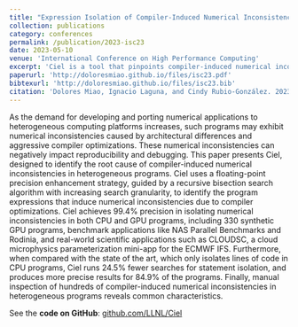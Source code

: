 ```yaml
---
title: "Expression Isolation of Compiler-Induced Numerical Inconsistencies in Heterogeneous Code"
collection: publications
category: conferences
permalink: /publication/2023-isc23
date: 2023-05-10
venue: 'International Conference on High Performance Computing'
excerpt: 'Ciel is a tool that pinpoints compiler-induced numerical inconsistencies in heterogeneous programs using a precision-enhancement and recursive bisection strategy, achieving high accuracy and efficiency over prior methods across synthetic, benchmark, and real-world scientific applications.'
paperurl: 'http://doloresmiao.github.io/files/isc23.pdf'
bibtexurl: 'http://doloresmiao.github.io/files/isc23.bib'
citation: 'Dolores Miao, Ignacio Laguna, and Cindy Rubio-González. 2023. Expression Isolation of Compiler-Induced Numerical Inconsistencies in Heterogeneous Code. In ISC (Lecture Notes in Computer Science, Vol. 13948). Springer, 381–401.'
---
```

As the demand for developing and porting numerical applications to heterogeneous computing platforms increases, such programs
may exhibit numerical inconsistencies caused by architectural differences
and aggressive compiler optimizations. These numerical inconsistencies
can negatively impact reproducibility and debugging. This paper presents
Ciel, designed to identify the root cause of compiler-induced numerical
inconsistencies in heterogeneous programs. Ciel uses a floating-point
precision enhancement strategy, guided by a recursive bisection search
algorithm with increasing search granularity, to identify the program expressions that induce numerical inconsistencies due to compiler optimizations. Ciel achieves 99.4% precision in isolating numerical inconsistencies
in both CPU and GPU programs, including 330 synthetic GPU programs,
benchmark applications like NAS Parallel Benchmarks and Rodinia, and
real-world scientific applications such as CLOUDSC, a cloud microphysics
parameterization mini-app for the ECMWF IFS. Furthermore, when compared with the state of the art, which only isolates lines of code in CPU
programs, Ciel runs 24.5% fewer searches for statement isolation, and
produces more precise results for 84.9% of the programs. Finally, manual
inspection of hundreds of compiler-induced numerical inconsistencies in
heterogeneous programs reveals common characteristics.

See the **code on GitHub**: [github.com/LLNL/Ciel](https://github.com/LLNL/Ciel)
